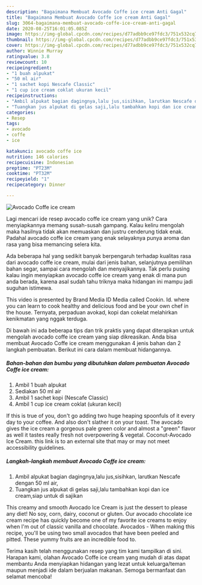 ```yaml
---
description: "Bagaimana Membuat Avocado Coffe ice cream Anti Gagal"
title: "Bagaimana Membuat Avocado Coffe ice cream Anti Gagal"
slug: 3064-bagaimana-membuat-avocado-coffe-ice-cream-anti-gagal
date: 2020-08-25T16:01:05.085Z
image: https://img-global.cpcdn.com/recipes/d77adbb9ce97fdc3/751x532cq70/avocado-coffe-ice-cream-foto-resep-utama.jpg
thumbnail: https://img-global.cpcdn.com/recipes/d77adbb9ce97fdc3/751x532cq70/avocado-coffe-ice-cream-foto-resep-utama.jpg
cover: https://img-global.cpcdn.com/recipes/d77adbb9ce97fdc3/751x532cq70/avocado-coffe-ice-cream-foto-resep-utama.jpg
author: Winnie Murray
ratingvalue: 3.8
reviewcount: 10
recipeingredient:
- "1 buah alpukat"
- "50 ml air"
- "1 sachet kopi Nescafe Classic"
- "1 cup ice cream coklat ukuran kecil"
recipeinstructions:
- "Ambil alpukat bagian dagingnya,lalu jus,sisihkan, larutkan Nescafe dengan 50 ml air,"
- "Tuangkan jus alpukat di gelas saji,lalu tambahkan kopi dan ice cream,siap untuk di sajikan"
categories:
- Resep
tags:
- avocado
- coffe
- ice

katakunci: avocado coffe ice 
nutrition: 146 calories
recipecuisine: Indonesian
preptime: "PT23M"
cooktime: "PT32M"
recipeyield: "1"
recipecategory: Dinner

---
```



![Avocado Coffe ice cream](https://img-global.cpcdn.com/recipes/d77adbb9ce97fdc3/751x532cq70/avocado-coffe-ice-cream-foto-resep-utama.jpg)

Lagi mencari ide resep avocado coffe ice cream yang unik? Cara menyiapkannya memang susah-susah gampang. Kalau keliru mengolah maka hasilnya tidak akan memuaskan dan justru cenderung tidak enak. Padahal avocado coffe ice cream yang enak selayaknya punya aroma dan rasa yang bisa memancing selera kita.

Ada beberapa hal yang sedikit banyak berpengaruh terhadap kualitas rasa dari avocado coffe ice cream, mulai dari jenis bahan, selanjutnya pemilihan bahan segar, sampai cara mengolah dan menyajikannya. Tak perlu pusing kalau ingin menyiapkan avocado coffe ice cream yang enak di mana pun anda berada, karena asal sudah tahu triknya maka hidangan ini mampu jadi suguhan istimewa.

This video is presented by Brand Media ID Media called Cookin. Id. where you can learn to cook healthy and delicious food and be your own chef in the house. Ternyata, perpaduan avokad, kopi dan cokelat melahirkan kenikmatan yang nggak terduga.


Di bawah ini ada beberapa tips dan trik praktis yang dapat diterapkan untuk mengolah avocado coffe ice cream yang siap dikreasikan. Anda bisa membuat Avocado Coffe ice cream menggunakan 4 jenis bahan dan 2 langkah pembuatan. Berikut ini cara dalam membuat hidangannya.

<!--inarticleads1-->

##### Bahan-bahan dan bumbu yang dibutuhkan dalam pembuatan Avocado Coffe ice cream:

1. Ambil 1 buah alpukat
1. Sediakan 50 ml air
1. Ambil 1 sachet kopi (Nescafe Classic)
1. Ambil 1 cup ice cream coklat (ukuran kecil)


If this is true of you, don&#39;t go adding two huge heaping spoonfuls of it every day to your coffee. And also don&#39;t slather it on your toast. The avocado gives the ice cream a gorgeous pale green color and almost a &#34;green&#34; flavor as well it tastes really fresh not overpowering &amp; vegetal. Coconut-Avocado Ice Cream. this link is to an external site that may or may not meet accessibility guidelines. 

<!--inarticleads2-->

##### Langkah-langkah membuat Avocado Coffe ice cream:

1. Ambil alpukat bagian dagingnya,lalu jus,sisihkan, larutkan Nescafe dengan 50 ml air,
1. Tuangkan jus alpukat di gelas saji,lalu tambahkan kopi dan ice cream,siap untuk di sajikan


This creamy and smooth Avocado Ice Cream is just the dessert to please any diet! No soy, corn, dairy, coconut or gluten. Our avocado chocolate ice cream recipe has quickly become one of my favorite ice creams to enjoy when I&#39;m out of classic vanilla and chocolate. Avocados - When making this recipe, you&#39;ll be using two small avocados that have been peeled and pitted. These yummy fruits are an incredible food to. 

Terima kasih telah menggunakan resep yang tim kami tampilkan di sini. Harapan kami, olahan Avocado Coffe ice cream yang mudah di atas dapat membantu Anda menyiapkan hidangan yang lezat untuk keluarga/teman maupun menjadi ide dalam berjualan makanan. Semoga bermanfaat dan selamat mencoba!
